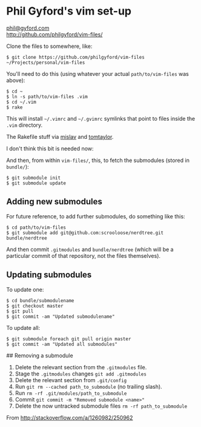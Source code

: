 # Phil Gyford's vim set-up

phil@gyford.com  
http://github.com/philgyford/vim-files/

Clone the files to somewhere, like:

	$ git clone https://github.com/philgyford/vim-files ~/Projects/personal/vim-files

You'll need to do this (using whatever your actual `path/to/vim-files` was above):

    $ cd ~
    $ ln -s path/to/vim-files .vim
	$ cd ~/.vim
	$ rake

This will install `~/.vimrc` and `~/.gvimrc` symlinks that point to files inside the `.vim` directory.

The Rakefile stuff via [mislav](https://github.com/mislav/vimfiles) and [tomtaylor](https://github.com/tomtaylor/).


I don't think this bit is needed now:

And then, from within `vim-files/`, this, to fetch the submodules (stored in `bundle/`):

	$ git submodule init
	$ git submodule update


## Adding new submodules

For future reference, to add further submodules, do something like this:

	$ cd path/to/vim-files
	$ git submodule add git@github.com:scrooloose/nerdtree.git bundle/nerdtree

And then commit `.gitmodules` and `bundle/nerdtree` (which will be a particular
commit of that repository, not the files themselves).


## Updating submodules

To update one:

	$ cd bundle/submodulename
	$ git checkout master
	$ git pull
	$ git commit -am "Updated submodulename"

To update all:

	$ git submodule foreach git pull origin master
	$ git commit -am "Updated all submodules"


## Removing a submodule

1. Delete the relevant section from the `.gitmodules` file.
2. Stage the `.gitmodules` changes `git add .gitmodules`
3. Delete the relevant section from `.git/config`
4. Run `git rm --cached path_to_submodule` (no trailing slash).
5. Run `rm -rf .git/modules/path_to_submodule`
6. Commit `git commit -m "Removed submodule <name>"`
7. Delete the now untracked submodule files
   `rm -rf path_to_submodule`

From http://stackoverflow.com/a/1260982/250962

